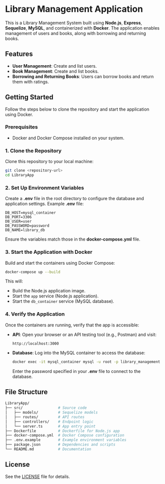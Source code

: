 # Library Management Application

This is a Library Management System built using **Node.js**, **Express**, **Sequelize**, **MySQL**, and containerized with **Docker**. The application enables management of users and books, along with borrowing and returning books.

## Features

- **User Management**: Create and list users.
- **Book Management**: Create and list books.
- **Borrowing and Returning Books**: Users can borrow books and return them with ratings.

## Getting Started

Follow the steps below to clone the repository and start the application using Docker.

### Prerequisites

- Docker and Docker Compose installed on your system.

### 1. Clone the Repository

Clone this repository to your local machine:

```bash
git clone <repository-url>
cd LibraryApp
```

### 2. Set Up Environment Variables

Create a **.env** file in the root directory to configure the database and application settings. Example **.env** file:

```dotenv
DB_HOST=mysql_container
DB_PORT=3306
DB_USER=user
DB_PASSWORD=password
DB_NAME=library_db
```

Ensure the variables match those in the **docker-compose.yml** file.

### 3. Start the Application with Docker

Build and start the containers using Docker Compose:

```bash
docker-compose up --build
```

This will:

- Build the Node.js application image.
- Start the `app` service (Node.js application).
- Start the `db_container` service (MySQL database).

### 4. Verify the Application

Once the containers are running, verify that the app is accessible:

- **API**: Open your browser or an API testing tool (e.g., Postman) and visit:

    ```url
    http://localhost:3000
    ```

- **Database**: Log into the MySQL container to access the database:

    ```bash
    docker exec -it mysql_container mysql -u root -p library_management
    ```

    Enter the password specified in your **.env** file to connect to the database.

## File Structure

```bash
LibraryApp/
├── src/                # Source code
│   ├── models/         # Sequelize models
│   ├── routes/         # API routes
│   ├── controllers/    # Endpoint logic
│   └── server.ts       # App entry point
├── Dockerfile          # Dockerfile for Node.js app
├── docker-compose.yml  # Docker Compose configuration
├── .env.example        # Example environment variables
├── package.json        # Dependencies and scripts
└── README.md           # Documentation
```

## License

See the [LICENSE](./LICENSE) file for details.
